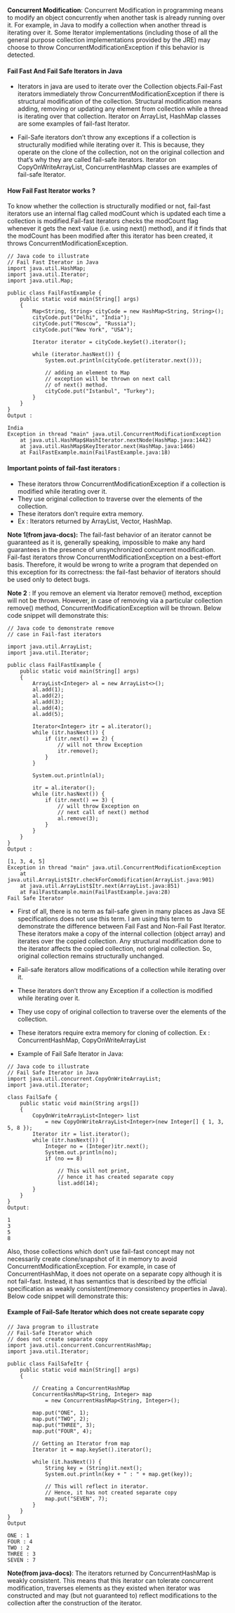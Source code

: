 **Concurrent Modification**: Concurrent Modification in programming means to modify an object concurrently when another task is already running over it. For example, in Java to modify a collection when another thread is iterating over it. Some Iterator implementations (including those of all the general purpose collection implementations provided by the JRE) may choose to throw ConcurrentModificationException if this behavior is detected.

#### Fail Fast And Fail Safe Iterators in Java

- Iterators in java are used to iterate over the Collection objects.Fail-Fast iterators immediately throw ConcurrentModificationException if there is structural modification of the collection. Structural modification means adding, removing or updating any element from collection while a thread is iterating over that collection. Iterator on ArrayList, HashMap classes are some examples of fail-fast Iterator.

- Fail-Safe iterators don’t throw any exceptions if a collection is structurally modified while iterating over it. This is because, they operate on the clone of the collection, not on the original collection and that’s why they are called fail-safe iterators. Iterator on CopyOnWriteArrayList, ConcurrentHashMap classes are examples of fail-safe Iterator.

#### How Fail Fast Iterator works ?

To know whether the collection is structurally modified or not, fail-fast iterators use an internal flag called modCount which is updated each time a collection is modified.Fail-fast iterators checks the modCount flag whenever it gets the next value (i.e. using next() method), and if it finds that the modCount has been modified after this iterator has been created, it throws ConcurrentModificationException.

```
// Java code to illustrate 
// Fail Fast Iterator in Java 
import java.util.HashMap; 
import java.util.Iterator; 
import java.util.Map; 
  
public class FailFastExample { 
    public static void main(String[] args) 
    { 
        Map<String, String> cityCode = new HashMap<String, String>(); 
        cityCode.put("Delhi", "India"); 
        cityCode.put("Moscow", "Russia"); 
        cityCode.put("New York", "USA"); 
  
        Iterator iterator = cityCode.keySet().iterator(); 
  
        while (iterator.hasNext()) { 
            System.out.println(cityCode.get(iterator.next())); 
  
            // adding an element to Map 
            // exception will be thrown on next call 
            // of next() method. 
            cityCode.put("Istanbul", "Turkey"); 
        } 
    } 
} 
Output :

India
Exception in thread "main" java.util.ConcurrentModificationException
    at java.util.HashMap$HashIterator.nextNode(HashMap.java:1442)
    at java.util.HashMap$KeyIterator.next(HashMap.java:1466)
    at FailFastExample.main(FailFastExample.java:18)
```
#### Important points of fail-fast iterators :

- These iterators throw ConcurrentModificationException if a collection is modified while iterating over it.
- They use original collection to traverse over the elements of the collection.
- These iterators don’t require extra memory.
- Ex : Iterators returned by ArrayList, Vector, HashMap.

**Note 1(from java-docs):** The fail-fast behavior of an iterator cannot be guaranteed as it is, generally speaking, impossible to make any hard guarantees in the presence of unsynchronized concurrent modification. Fail-fast iterators throw ConcurrentModificationException on a best-effort basis. Therefore, it would be wrong to write a program that depended on this exception for its correctness: the fail-fast behavior of iterators should be used only to detect bugs.

**Note 2** : If you remove an element via Iterator remove() method, exception will not be thrown. However, in case of removing via a particular collection remove() method, ConcurrentModificationException will be thrown. Below code snippet will demonstrate this:

```
// Java code to demonstrate remove 
// case in Fail-fast iterators 
  
import java.util.ArrayList; 
import java.util.Iterator; 
  
public class FailFastExample { 
    public static void main(String[] args) 
    { 
        ArrayList<Integer> al = new ArrayList<>(); 
        al.add(1); 
        al.add(2); 
        al.add(3); 
        al.add(4); 
        al.add(5); 
  
        Iterator<Integer> itr = al.iterator(); 
        while (itr.hasNext()) { 
            if (itr.next() == 2) { 
                // will not throw Exception 
                itr.remove(); 
            } 
        } 
  
        System.out.println(al); 
  
        itr = al.iterator(); 
        while (itr.hasNext()) { 
            if (itr.next() == 3) { 
                // will throw Exception on 
                // next call of next() method 
                al.remove(3); 
            } 
        } 
    } 
} 
Output :

[1, 3, 4, 5]
Exception in thread "main" java.util.ConcurrentModificationException
    at java.util.ArrayList$Itr.checkForComodification(ArrayList.java:901)
    at java.util.ArrayList$Itr.next(ArrayList.java:851)
    at FailFastExample.main(FailFastExample.java:28)
Fail Safe Iterator
```

- First of all, there is no term as fail-safe given in many places as Java SE specifications does not use this term. I am using this term to demonstrate the difference between Fail Fast and Non-Fail Fast Iterator. These iterators make a copy of the internal collection (object array) and iterates over the copied collection. Any structural modification done to the iterator affects the copied collection, not original collection. So, original collection remains structurally unchanged.

- Fail-safe iterators allow modifications of a collection while iterating over it.
- These iterators don’t throw any Exception if a collection is modified while iterating over it.
- They use copy of original collection to traverse over the elements of the collection.
- These iterators require extra memory for cloning of collection. Ex : ConcurrentHashMap, CopyOnWriteArrayList
- Example of Fail Safe Iterator in Java:

```
// Java code to illustrate 
// Fail Safe Iterator in Java 
import java.util.concurrent.CopyOnWriteArrayList; 
import java.util.Iterator; 
  
class FailSafe { 
    public static void main(String args[]) 
    { 
        CopyOnWriteArrayList<Integer> list 
            = new CopyOnWriteArrayList<Integer>(new Integer[] { 1, 3, 5, 8 }); 
        Iterator itr = list.iterator(); 
        while (itr.hasNext()) { 
            Integer no = (Integer)itr.next(); 
            System.out.println(no); 
            if (no == 8) 
  
                // This will not print, 
                // hence it has created separate copy 
                list.add(14); 
        } 
    } 
} 
Output:

1
3
5
8
```
Also, those collections which don’t use fail-fast concept may not necessarily create clone/snapshot of it in memory to avoid ConcurrentModificationException. For example, in case of ConcurrentHashMap, it does not operate on a separate copy although it is not fail-fast. Instead, it has semantics that is described by the official specification as weakly consistent(memory consistency properties in Java). Below code snippet will demonstrate this:

#### Example of Fail-Safe Iterator which does not create separate copy

```
// Java program to illustrate 
// Fail-Safe Iterator which 
// does not create separate copy 
import java.util.concurrent.ConcurrentHashMap; 
import java.util.Iterator; 
  
public class FailSafeItr { 
    public static void main(String[] args) 
    { 
  
        // Creating a ConcurrentHashMap 
        ConcurrentHashMap<String, Integer> map 
            = new ConcurrentHashMap<String, Integer>(); 
  
        map.put("ONE", 1); 
        map.put("TWO", 2); 
        map.put("THREE", 3); 
        map.put("FOUR", 4); 
  
        // Getting an Iterator from map 
        Iterator it = map.keySet().iterator(); 
  
        while (it.hasNext()) { 
            String key = (String)it.next(); 
            System.out.println(key + " : " + map.get(key)); 
  
            // This will reflect in iterator. 
            // Hence, it has not created separate copy 
            map.put("SEVEN", 7); 
        } 
    } 
} 
Output

ONE : 1
FOUR : 4
TWO : 2
THREE : 3
SEVEN : 7
```
**Note(from java-docs)**: The iterators returned by ConcurrentHashMap is weakly consistent. This means that this iterator can tolerate concurrent modification, traverses elements as they existed when iterator was constructed and may (but not guaranteed to) reflect modifications to the collection after the construction of the iterator.
